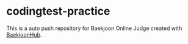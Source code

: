 # codingtest-practice
This is a auto push repository for Baekjoon Online Judge created with [BaekjoonHub](https://github.com/BaekjoonHub/BaekjoonHub).

